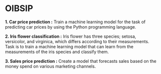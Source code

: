 # OIBSIP
**1. Car price prediction :**  Train a machine learning model for the task of predicting car prices by using the Python programming language.

**2. Iris flower classification :**  Iris flower has three species; setosa, versicolor, and virginica, which differs according to their measurements. Task is to train a machine learning model that can learn from the measurements of the iris species and classify them.

**3. Sales price prediction :**  Create a model that forecasts sales based on the money spend on various marketing channels.
